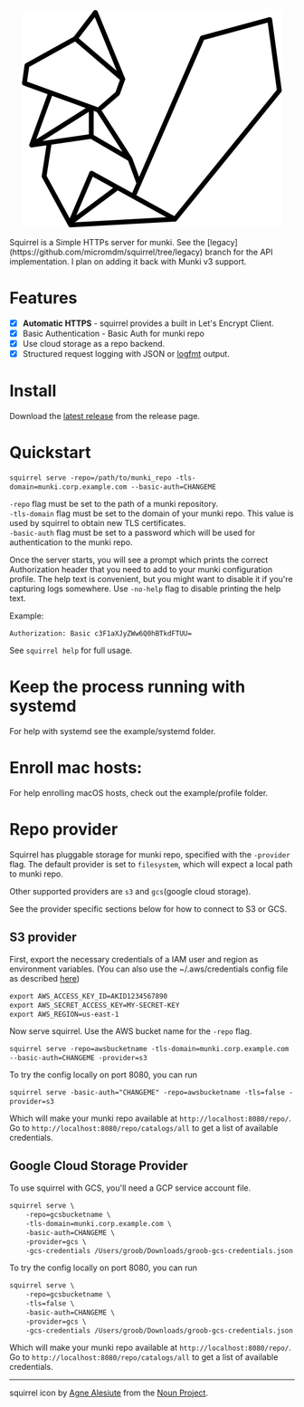 <p align="center">
<img src="squirrel.png" alt="squirrel"/><br/>
</p>
Squirrel is a Simple HTTPs server for munki.
See the [legacy](https://github.com/micromdm/squirrel/tree/legacy) branch for the API implementation. I plan on adding it back with Munki v3 support.

# Features

* [X] **Automatic HTTPS** - squirrel provides a built in Let's Encrypt Client.
* [X] Basic Authentication - Basic Auth for munki repo
* [X] Use cloud storage as a repo backend.
* [X] Structured request logging with JSON or [logfmt](https://brandur.org/logfmt) output.

# Install
Download the [latest release](https://github.com/micromdm/squirrel/releases/latest) from the release page. 

# Quickstart

```
squirrel serve -repo=/path/to/munki_repo -tls-domain=munki.corp.example.com --basic-auth=CHANGEME
```

`-repo` flag must be set to the path of a munki repository.  
`-tls-domain` flag must be set to the domain of your munki repo. This value is used by squirrel to obtain new TLS certificates.  
`-basic-auth` flag must be set to a password which will be used for authentication to the munki repo.  

Once the server starts, you will see a prompt which prints the correct Authorization header that you need to add to your munki configuration profile.
The help text is convenient, but you might want to disable it if you're capturing logs somewhere. Use `-no-help` flag to disable printing the help text.

Example:
```
Authorization: Basic c3F1aXJyZWw6Q0hBTkdFTUU=
```

See `squirrel help` for full usage.

# Keep the process running with systemd

For help with systemd see the example/systemd folder.

# Enroll mac hosts:

For help enrolling macOS hosts, check out the example/profile folder.

# Repo provider
Squirrel has pluggable storage for munki repo, specified with the `-provider` flag. 
The default provider is set to `filesystem`, which will expect a local path to munki repo.

Other supported providers are `s3` and `gcs`(google cloud storage).

See the provider specific sections below for how to connect to S3 or GCS.

## S3 provider

First, export the necessary credentials of a IAM user and region as environment variables. (You can also use the ~/.aws/credentials config file as described [here](https://github.com/aws/aws-sdk-go#aws-shared-config-file-awsconfig))

```
export AWS_ACCESS_KEY_ID=AKID1234567890
export AWS_SECRET_ACCESS_KEY=MY-SECRET-KEY
export AWS_REGION=us-east-1
```

Now serve squirrel. Use the AWS bucket name for the `-repo` flag.
```
squirrel serve -repo=awsbucketname -tls-domain=munki.corp.example.com --basic-auth=CHANGEME -provider=s3
```

To try the config locally on port 8080, you can run

```
squirrel serve -basic-auth="CHANGEME" -repo=awsbucketname -tls=false -provider=s3
```
Which will make your munki repo available at `http://localhost:8080/repo/`.
Go to `http://localhost:8080/repo/catalogs/all` to get a list of available credentials.

## Google Cloud Storage Provider 

To use squirrel with GCS, you'll need a GCP service account file. 
```
squirrel serve \
    -repo=gcsbucketname \
    -tls-domain=munki.corp.example.com \
    -basic-auth=CHANGEME \
    -provider=gcs \
    -gcs-credentials /Users/groob/Downloads/groob-gcs-credentials.json 
```


To try the config locally on port 8080, you can run

```
squirrel serve \
    -repo=gcsbucketname \
    -tls=false \
    -basic-auth=CHANGEME \
    -provider=gcs \
    -gcs-credentials /Users/groob/Downloads/groob-gcs-credentials.json 
```

Which will make your munki repo available at `http://localhost:8080/repo/`.
Go to `http://localhost:8080/repo/catalogs/all` to get a list of available credentials.

---
squirrel icon by [Agne Alesiute](https://thenounproject.com/search/?q=squirrel&i=190468) from the [Noun Project](https://thenounproject.com/).
